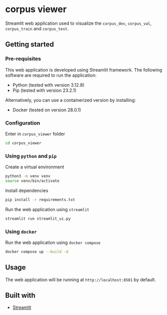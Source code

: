 # corpus viewer
Streamlit web application used to visualize the `corpus_dev`, `corpus_val`, `corpus_train` and `corpus_test`.

## Getting started
### Pre-requisites
This web application is developed using Streamlit framework. The following software are required to run the application:
* Python (tested with version 3.12.8)
* Pip (tested with version 23.2.1)

Alternatively, you can use a containerized version by installing:
* Docker (tested on version 28.0.1)

### Configuration
Enter in `corpus_viewer` folder
```sh
cd corpus_viewer
```

### Using `python` and `pip`
Create a virtual environment
```sh
python3 -m venv venv
source venv/bin/activate
```

Install dependencies
```sh
pip install -r requirements.txt
```

Run the web application using `streamlit`
```sh
streamlit run streamlit_ui.py
```

### Using `docker`
Run the web application using `docker compose`
```sh
docker compose up --build -d
```

## Usage
The web application will be running at `http://localhost:8501` by default. 

## Built with
* [Streamlit](https://streamlit.io)